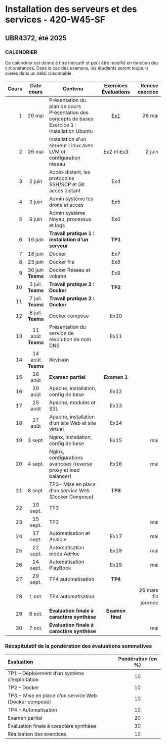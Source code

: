 # Installation des serveurs et des services - 420-W45-SF
## UBR4372, été 2025

### CALENDRIER

Ce calendrier est donné à titre indicatif et peut être modifié en fonction des circonstances. Dans le cas des examens, les étudiants seront toujours avisés dans un délai raisonnable.  

|Cours	|Date cours |Contenu|Exercices <br> Évaluations|  Remise exercice   |
|----------:|:-------------:|----------------|:------:|------:|
|1|	20 mai|Présentation du plan de cours <br> Présentation des concepts de bases <br> Exercice 1 : Installation Ubuntu|[Ex1](Exercices/Exercice01_InstallationClient.md)|26 mai|
|2|	26 mai|Installation d'un serveur Linux avec LVM et configuration réseau	 |[Ex2](Exercices/Exercice02_InstallationServeur.md) et [Ex3](Exercices/Exercice03_GestionLVM.md)|2 juin|
|3| 2 juin |Accès distant, les protocoles SSH/SCP et Git accès distant |Ex4||
|4| 3 juin |Admin système les droits et accès |Ex5||
|5|	 9 juin |Admin système Noyau, processus et logs |Ex6||
|6|	 16 juin |**Travail pratique 1 : Installation d'un serveur** |**TP1**||
|7|	 18 juin |Docker	 |Ex7||
|8|	 23 juin |Docker file	 |Ex8 ||
|9|	 30 juin <br> **Teams** |Docker Réseau et volume|Ex9 ||
|10| 3 juil. <br> **Teams** |**Travail pratique 2 : Docker** |**TP2**||
|11| 7 juil. <br> **Teams** |**Travail pratique 2 : Docker** | | |
|12| 8 juil. <br> **Teams** |Docker compose |Ex10| |
|13| 11 août <br> **Teams** |	Présentation du service de résolution de nom DNS |Ex11| |
|14| 14 août <br> **Teams** | Révision	 |||
|15| 18 août |	**Examen partiel** |**Examen 1**||
|16| 20 août |	Apache, installation, config de base|Ex12| |
|17| 25 août |	Apache, modules et SSL	 |Ex13| |
|18| 27 août |	Apache, installation d’un site Web et site virtuel|Ex14| |
|19| 3 sept. |	Nginx, installation, config de base|Ex15| mai|
|20| 4 sept. |	Nginx, configurations avancées (reverse proxy et load balancer) |Ex16| mai|  
|21| 8 sept. | TP3- Mise en place d’un service Web (Docker Compose)|**TP3**||
|22| 10 sept. |	TP3	|||
|23| 15 sept. | TP3	|| mai|
|24| 17 sept. | Automatisation et Ansible|Ex17| mai|
|25| 22 sept. |Automatisation mode AdHoc|Ex18| mai|
|26| 24 sept. |	Automatisation PlayBook	|Ex19| mai|
|27| 29 sept. |	 TP4 automatisation	|**TP4**||
|28| 1 oct. |	 TP4 automatisation	||26 mars fin journée|
|29| 6 oct. |	**Évaluation finale à caractère synthèse**|**Examen final**|||
|30| 7 oct. |	**Évaluation finale à caractère synthèse** || mai|

### Récapitulatif de la pondération des évaluations sommatives

|Évaluation | Pondération (en %) |
|:-------------|:------:|
|TP1 – Déploiement d’un système d’exploitation| 10|
|TP2 – Docker	|10|
|TP3 - Mise en place d’un service Web (Docker compose)| 10|
|TP4 – Automatisation	| 10|
|Examen partiel	| 20|
|Évaluation finale à caractère synthèse	 |30|
|Réalisation des exercices	|10|
